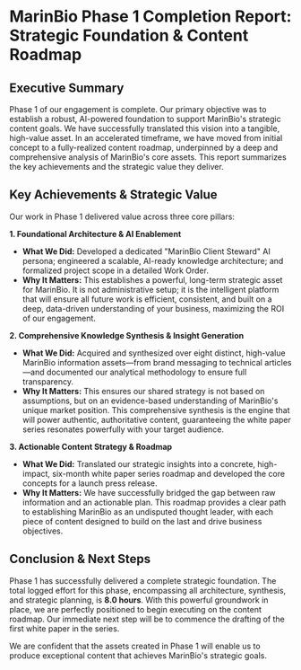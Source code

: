 # MarinBio Phase 1 Completion Report: Strategic Foundation & Content Roadmap

## Executive Summary

Phase 1 of our engagement is complete. Our primary objective was to establish a robust, AI-powered foundation to support MarinBio's strategic content goals. We have successfully translated this vision into a tangible, high-value asset. In an accelerated timeframe, we have moved from initial concept to a fully-realized content roadmap, underpinned by a deep and comprehensive analysis of MarinBio's core assets. This report summarizes the key achievements and the strategic value they deliver.

## Key Achievements & Strategic Value

Our work in Phase 1 delivered value across three core pillars:

**1. Foundational Architecture & AI Enablement**
*   **What We Did:** Developed a dedicated "MarinBio Client Steward" AI persona; engineered a scalable, AI-ready knowledge architecture; and formalized project scope in a detailed Work Order.
*   **Why It Matters:** This establishes a powerful, long-term strategic asset for MarinBio. It is not administrative setup; it is the intelligent platform that will ensure all future work is efficient, consistent, and built on a deep, data-driven understanding of your business, maximizing the ROI of our engagement.

**2. Comprehensive Knowledge Synthesis & Insight Generation**
*   **What We Did:** Acquired and synthesized over eight distinct, high-value MarinBio information assets—from brand messaging to technical articles—and documented our analytical methodology to ensure full transparency.
*   **Why It Matters:** This ensures our shared strategy is not based on assumptions, but on an evidence-based understanding of MarinBio's unique market position. This comprehensive synthesis is the engine that will power authentic, authoritative content, guaranteeing the white paper series resonates powerfully with your target audience.

**3. Actionable Content Strategy & Roadmap**
*   **What We Did:** Translated our strategic insights into a concrete, high-impact, six-month white paper series roadmap and developed the core concepts for a launch press release.
*   **Why It Matters:** We have successfully bridged the gap between raw information and an actionable plan. This roadmap provides a clear path to establishing MarinBio as an undisputed thought leader, with each piece of content designed to build on the last and drive business objectives.

## Conclusion & Next Steps

Phase 1 has successfully delivered a complete strategic foundation. The total logged effort for this phase, encompassing all architecture, synthesis, and strategic planning, is **8.0 hours**. With this powerful groundwork in place, we are perfectly positioned to begin executing on the content roadmap. Our immediate next step will be to commence the drafting of the first white paper in the series.

We are confident that the assets created in Phase 1 will enable us to produce exceptional content that achieves MarinBio's strategic goals.
